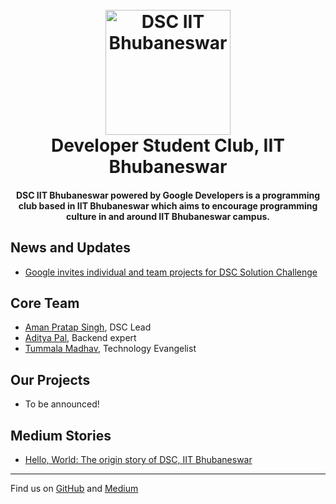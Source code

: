 
<h1 align="center">
  <br>
  <a href="https://dsciitbbs.github.io"><img src="https://user-images.githubusercontent.com/19551774/55946516-7c1bdb80-5c6a-11e9-86ca-b4b700b119c8.jpeg" alt="DSC IIT Bhubaneswar" width="200"></a>
  <br>
  Developer Student Club, IIT Bhubaneswar
  <br>
</h1>

<h4 align="center">DSC IIT Bhubaneswar powered by Google Developers is a programming club based in IIT Bhubaneswar which aims to encourage programming culture in and around IIT Bhubaneswar campus.
</h4>

<h2>News and Updates</h2>

- [Google invites individual and team projects for DSC Solution Challenge](https://events.withgoogle.com/dsc-solution-challenge/)

<h2>Core Team</h2>

- [Aman Pratap Singh](https://github.com/apsknight), DSC Lead
- [Aditya Pal](https://github.com/PalAditya), Backend expert
- [Tummala Madhav](https://github.com/), Technology Evangelist

<h2>Our Projects</h2>

- To be announced!

<h2>Medium Stories </h2>

- [Hello, World: The origin story of DSC, IIT Bhubaneswar](https://medium.com/dsc-iit-bhubaneswar/hello-world-the-origin-story-of-dsc-iit-bhubaneswar-ca4753757d3f)

---
Find us on [GitHub](https://github.com/dsciitbbs) and [Medium](https://medium.com/dsc-iit-bhubaneswar)
